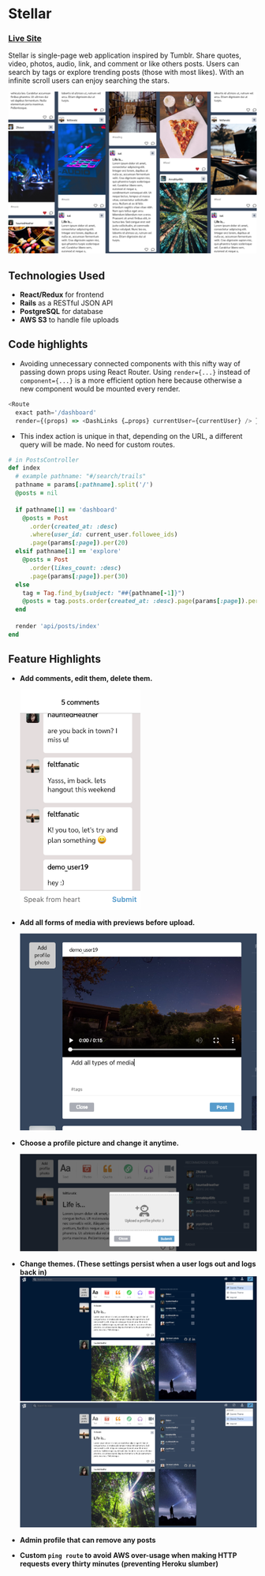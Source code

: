 # Stellar
### [Live Site](https://stellar-aa.herokuapp.com/)  
  
Stellar is single-page web application inspired by Tumblr. Share quotes, video, photos, audio, link, and comment or like others posts. Users can search by tags or explore trending posts (those with most likes). With an infinite scroll users can enjoy searching the stars.
  
![Posts layout](app/assets/images/posts.png?raw=true)

## Technologies Used
+ **React/Redux** for frontend
+ **Rails** as a RESTful JSON API
+ **PostgreSQL** for database
+ **AWS S3** to handle file uploads

## Code highlights
+ Avoiding unnecessary connected components with this nifty way of passing down props using React Router. Using `render={...}` instead of `component={...}` is a more efficient option here because otherwise a new component would be mounted every render.
```javascript
<Route
  exact path='/dashboard'
  render={(props) => <DashLinks {…props} currentUser={currentUser} /> } />
```
  
+ This index action is unique in that, depending on the URL, a different query will be made. No need for custom routes.
```ruby
# in PostsController
def index
  # example pathname: "#/search/trails"
  pathname = params[:pathname].split('/')
  @posts = nil

  if pathname[1] == 'dashboard'
    @posts = Post
      .order(created_at: :desc)
      .where(user_id: current_user.followee_ids)
      .page(params[:page]).per(20)
  elsif pathname[1] == 'explore'
    @posts = Post
      .order(likes_count: :desc)
      .page(params[:page]).per(30)
  else
    tag = Tag.find_by(subject: "##{pathname[-1]}")
    @posts = tag.posts.order(created_at: :desc).page(params[:page]).per(30)
  end

  render 'api/posts/index'
end
```

## Feature Highlights

+ **Add comments, edit them, delete them.**
  
  ![Comments](app/assets/images/comments.png?raw=true)

+ **Add all forms of media with previews before upload.**
  
  ![Media uploading](app/assets/images/media.png?raw=true) 
  
+ **Choose a profile picture and change it anytime.**
  
  ![Profile photo](app/assets/images/profile_pic.png?raw=true)

+ **Change themes. (These settings persist when a user logs out and logs back in)**
  ![Theme selection](app/assets/images/cosmic.png?raw=true)
  ![Theme selection](app/assets/images/classic.png?raw=true)  
  
+ **Admin profile that can remove any posts**
+ **Custom `ping route` to avoid AWS over-usage when making HTTP requests every thirty minutes (preventing Heroku slumber)**
